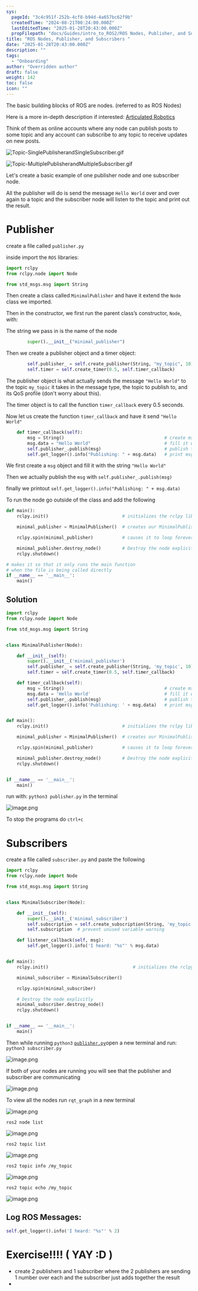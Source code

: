 ```yaml
---
sys:
  pageId: "3c4c951f-252b-4cf8-b94d-4a657bc62f9b"
  createdTime: "2024-08-21T00:24:00.000Z"
  lastEditedTime: "2025-01-28T20:43:00.000Z"
  propFilepath: "docs/Guides/intro_to_ROS2/ROS Nodes, Publisher, and Subscribers .md"
title: "ROS Nodes, Publisher, and Subscribers "
date: "2025-01-28T20:43:00.000Z"
description: ""
tags:
  - "Onboarding"
author: "Overridden author"
draft: false
weight: 142
toc: false
icon: ""
---
```


The basic building blocks of ROS are nodes. (referred to as ROS Nodes)

Here is a more in-depth description if interested: [Articulated Robotics](https://articulatedrobotics.xyz/tutorials/ready-for-ros/ros-overview#2-nodes)

Think of them as online accounts where any node can publish posts to some topic and any account can subscribe to any topic to receive updates on new posts.

![Topic-SinglePublisherandSingleSubscriber.gif](https://docs.ros.org/en/humble/_images/Topic-SinglePublisherandSingleSubscriber.gif)

![Topic-MultiplePublisherandMultipleSubscriber.gif](https://docs.ros.org/en/humble/_images/Topic-MultiplePublisherandMultipleSubscriber.gif)

Let's create a basic example of one publisher node and one subscriber node.

All the publisher will do is send the message `Hello World` over and over again to a topic and the subscriber node will listen to the topic and print out the result.

# Publisher

create a file called `publisher.py` 

inside import the `ROS` libraries:

```python
import rclpy
from rclpy.node import Node

from std_msgs.msg import String
```

Then create a class called `MinimalPublisher` and have it extend the `Node` class we imported.

Then in the constructor, we first run the parent class’s constructor, `Node`, with:

The string we pass in is the name of the node

```python
        super().__init__("minimal_publisher")
```

Then we create a publisher object and a timer object:

```python
        self.publisher_ = self.create_publisher(String, "my_topic", 10)
        self.timer = self.create_timer(0.5, self.timer_callback)
```

The publisher object is what actually sends the message `"Hello World"` to the topic `my_topic` it takes in the message type, the topic to publish to, and its QoS profile (don't worry about this).

The timer object is to call the function `timer_callback` every 0.5 seconds.

Now let us create the function `timer_callback` and have it send `"Hello World"`

```python
    def timer_callback(self):
        msg = String()                                      # create msg object
        msg.data = "Hello World"                            # fill it with data
        self.publisher_.publish(msg)                        # publish the message
        self.get_logger().info("Publishing: " + msg.data)   # print msg
```

We first create a `msg` object and fill it with the string `"Hello World"`

Then we actually publish the `msg` with `self.publisher_.publish(msg)`

finally we printout `self.get_logger().info("Publishing: " + msg.data)`

To run the node go outside of the class and add the following

```python
def main():
    rclpy.init()                            # initializes the rclpy library

    minimal_publisher = MinimalPublisher()  # creates our MinimalPublisher object

    rclpy.spin(minimal_publisher)           # causes it to loop forever

    minimal_publisher.destroy_node()        # Destroy the node explicitly
    rclpy.shutdown()

# makes it so that it only runs the main function
# when the file is being called directly
if __name__ == '__main__': 
    main()
```

## Solution

```python
import rclpy
from rclpy.node import Node

from std_msgs.msg import String


class MinimalPublisher(Node):

    def __init__(self):
        super().__init__('minimal_publisher')
        self.publisher_ = self.create_publisher(String, 'my_topic', 10)
        self.timer = self.create_timer(0.5, self.timer_callback)

    def timer_callback(self):
        msg = String()                                      # create msg object
        msg.data = 'Hello World'                            # fill it with data
        self.publisher_.publish(msg)                        # publish the message
        self.get_logger().info('Publishing: ' + msg.data)   # print msg


def main():
    rclpy.init()                            # initializes the rclpy library

    minimal_publisher = MinimalPublisher()  # creates our MinimalPublisher object

    rclpy.spin(minimal_publisher)           # causes it to loop forever

    minimal_publisher.destroy_node()        # Destroy the node explicitly
    rclpy.shutdown()


if __name__ == '__main__':
    main()
```

run with: `python3 publisher.py` in the terminal

![image.png](https://prod-files-secure.s3.us-west-2.amazonaws.com/d518164a-d88e-44d1-a4ee-3adb3bd8bce0/9214accb-ad5b-44f1-a31c-b3167c59138b/image.png?X-Amz-Algorithm=AWS4-HMAC-SHA256&X-Amz-Content-Sha256=UNSIGNED-PAYLOAD&X-Amz-Credential=ASIAZI2LB46624O6MKBQ%2F20250217%2Fus-west-2%2Fs3%2Faws4_request&X-Amz-Date=20250217T220717Z&X-Amz-Expires=3600&X-Amz-Security-Token=IQoJb3JpZ2luX2VjEFUaCXVzLXdlc3QtMiJIMEYCIQCe3igBtJtcCTLkjjoDXEUwksmIJmu0bdEeY58vulwtRQIhAKS%2Bd%2FMyT6AKJ42b2dDsC1siWDW7iSI6CopRGUG2UKxTKv8DCH4QABoMNjM3NDIzMTgzODA1Igyxhrwrlh1gAT9lxJkq3APLxJelvPI96BIgGc9TJljpa55BDvHDdNsfYLvzJYDIWV8uMKQMO4ovXc2sYkLRwSRyqIfFjmH1zXe6taPvPoJUt2ctsoA%2Bq%2BAyY9TU84xMnKHKK9c7leT3jEbjoVOTIYWNAAu%2FxsU%2FnjhC%2B2BzS%2BtArdEeWjTNVFUV5fO469BO%2BqjWl3tRQJ3BdvfW0wAKSIWoNTtfijBgRsQkGXmZqtyOP33%2F0THZO2%2FbHFZiF%2BHU%2B0f3uOabs2ZiZO1hbNXtUqixiqStWeLPtmZ0ZeTF6kpekoBKK%2B%2BkQWn8WGdaQM7BhzNUrIFKNvTFGnYo3cBynPvzCBlSXuktOMg3%2FyQQ7m7x9DEBdoc%2B3lVlckDTs6MX6GMyhqbKro9H1zhRlraa2iHFBg1PLC8VXdI7IFCgaMUL6D5OzpyrUg3WIxgPjeqLNxfO7fXvHob9LkucP4gILZ1mEiNRgOX4sWUANX9j2VkwIu9reyexAt6u6nNumwnCy6685r5WtVSyyulP81NWkEtXje40fNdcYUlusd4bPp9IaMO4so47wqXWjlqlpptBz2Q3K05eUg5E9rtUV5UBm%2BNKRaSoHSRKt9QoX%2FRG7ub%2BptkQDwQH7DAIg7qWYxxxvtpYMzoG5bz7Rj0awzDyy869BjqkARaMLtZfQ2lWxO2Vkjt0xTEoI57DtV3P4wSLqQdYTe3woFoa%2BK4KjwWRG%2FVIRMD3pFrQc8VN0i6ztPcc9ena0cyJcHFmiG5XJI3z5xonKl1ktrECq2zQBWktxVVPfIYkE4UBYjjjNUKbYVUt7QXYzY99j1NhuNFIwuUq9savgbwtCN5%2BmV1nn8uXOWf4%2FkIN2Hnd3J8O%2FLGuAAchcKn%2ByZh0CHt9&X-Amz-Signature=316b41c3809af4bb735f59fd6f7315c1f84b0833a39d541780321d718b8dcae5&X-Amz-SignedHeaders=host&x-id=GetObject)

To stop the programs do `ctrl+c`

# Subscribers

create a file called `subscriber.py` and paste the following

```python
import rclpy
from rclpy.node import Node

from std_msgs.msg import String


class MinimalSubscriber(Node):

    def __init__(self):
        super().__init__('minimal_subscriber')
        self.subscription = self.create_subscription(String, 'my_topic', self.listener_callback, 10)
        self.subscription  # prevent unused variable warning

    def listener_callback(self, msg):
        self.get_logger().info('I heard: "%s"' % msg.data)


def main():
    rclpy.init()                                # initializes the rclpy library

    minimal_subscriber = MinimalSubscriber()

    rclpy.spin(minimal_subscriber)

    # Destroy the node explicitly
    minimal_subscriber.destroy_node()
    rclpy.shutdown()


if __name__ == '__main__':
    main()
```

Then while running `python3` [`publisher.py`](http://publisher.py/)open a new terminal and run: `python3 subscriber.py` 

![image.png](https://prod-files-secure.s3.us-west-2.amazonaws.com/d518164a-d88e-44d1-a4ee-3adb3bd8bce0/611fccf2-c738-4dbd-94e9-98f209092866/image.png?X-Amz-Algorithm=AWS4-HMAC-SHA256&X-Amz-Content-Sha256=UNSIGNED-PAYLOAD&X-Amz-Credential=ASIAZI2LB46624O6MKBQ%2F20250217%2Fus-west-2%2Fs3%2Faws4_request&X-Amz-Date=20250217T220717Z&X-Amz-Expires=3600&X-Amz-Security-Token=IQoJb3JpZ2luX2VjEFUaCXVzLXdlc3QtMiJIMEYCIQCe3igBtJtcCTLkjjoDXEUwksmIJmu0bdEeY58vulwtRQIhAKS%2Bd%2FMyT6AKJ42b2dDsC1siWDW7iSI6CopRGUG2UKxTKv8DCH4QABoMNjM3NDIzMTgzODA1Igyxhrwrlh1gAT9lxJkq3APLxJelvPI96BIgGc9TJljpa55BDvHDdNsfYLvzJYDIWV8uMKQMO4ovXc2sYkLRwSRyqIfFjmH1zXe6taPvPoJUt2ctsoA%2Bq%2BAyY9TU84xMnKHKK9c7leT3jEbjoVOTIYWNAAu%2FxsU%2FnjhC%2B2BzS%2BtArdEeWjTNVFUV5fO469BO%2BqjWl3tRQJ3BdvfW0wAKSIWoNTtfijBgRsQkGXmZqtyOP33%2F0THZO2%2FbHFZiF%2BHU%2B0f3uOabs2ZiZO1hbNXtUqixiqStWeLPtmZ0ZeTF6kpekoBKK%2B%2BkQWn8WGdaQM7BhzNUrIFKNvTFGnYo3cBynPvzCBlSXuktOMg3%2FyQQ7m7x9DEBdoc%2B3lVlckDTs6MX6GMyhqbKro9H1zhRlraa2iHFBg1PLC8VXdI7IFCgaMUL6D5OzpyrUg3WIxgPjeqLNxfO7fXvHob9LkucP4gILZ1mEiNRgOX4sWUANX9j2VkwIu9reyexAt6u6nNumwnCy6685r5WtVSyyulP81NWkEtXje40fNdcYUlusd4bPp9IaMO4so47wqXWjlqlpptBz2Q3K05eUg5E9rtUV5UBm%2BNKRaSoHSRKt9QoX%2FRG7ub%2BptkQDwQH7DAIg7qWYxxxvtpYMzoG5bz7Rj0awzDyy869BjqkARaMLtZfQ2lWxO2Vkjt0xTEoI57DtV3P4wSLqQdYTe3woFoa%2BK4KjwWRG%2FVIRMD3pFrQc8VN0i6ztPcc9ena0cyJcHFmiG5XJI3z5xonKl1ktrECq2zQBWktxVVPfIYkE4UBYjjjNUKbYVUt7QXYzY99j1NhuNFIwuUq9savgbwtCN5%2BmV1nn8uXOWf4%2FkIN2Hnd3J8O%2FLGuAAchcKn%2ByZh0CHt9&X-Amz-Signature=e678b696d98e34aa41ab5913f80a29db94f3b7b5f81008fa49911e22415a857b&X-Amz-SignedHeaders=host&x-id=GetObject)

If both of your nodes are running you will see that the publisher and subscriber are communicating

![image.png](https://prod-files-secure.s3.us-west-2.amazonaws.com/d518164a-d88e-44d1-a4ee-3adb3bd8bce0/eea428b5-1cf0-43bb-a30b-81cbaf6c5c78/image.png?X-Amz-Algorithm=AWS4-HMAC-SHA256&X-Amz-Content-Sha256=UNSIGNED-PAYLOAD&X-Amz-Credential=ASIAZI2LB46624O6MKBQ%2F20250217%2Fus-west-2%2Fs3%2Faws4_request&X-Amz-Date=20250217T220717Z&X-Amz-Expires=3600&X-Amz-Security-Token=IQoJb3JpZ2luX2VjEFUaCXVzLXdlc3QtMiJIMEYCIQCe3igBtJtcCTLkjjoDXEUwksmIJmu0bdEeY58vulwtRQIhAKS%2Bd%2FMyT6AKJ42b2dDsC1siWDW7iSI6CopRGUG2UKxTKv8DCH4QABoMNjM3NDIzMTgzODA1Igyxhrwrlh1gAT9lxJkq3APLxJelvPI96BIgGc9TJljpa55BDvHDdNsfYLvzJYDIWV8uMKQMO4ovXc2sYkLRwSRyqIfFjmH1zXe6taPvPoJUt2ctsoA%2Bq%2BAyY9TU84xMnKHKK9c7leT3jEbjoVOTIYWNAAu%2FxsU%2FnjhC%2B2BzS%2BtArdEeWjTNVFUV5fO469BO%2BqjWl3tRQJ3BdvfW0wAKSIWoNTtfijBgRsQkGXmZqtyOP33%2F0THZO2%2FbHFZiF%2BHU%2B0f3uOabs2ZiZO1hbNXtUqixiqStWeLPtmZ0ZeTF6kpekoBKK%2B%2BkQWn8WGdaQM7BhzNUrIFKNvTFGnYo3cBynPvzCBlSXuktOMg3%2FyQQ7m7x9DEBdoc%2B3lVlckDTs6MX6GMyhqbKro9H1zhRlraa2iHFBg1PLC8VXdI7IFCgaMUL6D5OzpyrUg3WIxgPjeqLNxfO7fXvHob9LkucP4gILZ1mEiNRgOX4sWUANX9j2VkwIu9reyexAt6u6nNumwnCy6685r5WtVSyyulP81NWkEtXje40fNdcYUlusd4bPp9IaMO4so47wqXWjlqlpptBz2Q3K05eUg5E9rtUV5UBm%2BNKRaSoHSRKt9QoX%2FRG7ub%2BptkQDwQH7DAIg7qWYxxxvtpYMzoG5bz7Rj0awzDyy869BjqkARaMLtZfQ2lWxO2Vkjt0xTEoI57DtV3P4wSLqQdYTe3woFoa%2BK4KjwWRG%2FVIRMD3pFrQc8VN0i6ztPcc9ena0cyJcHFmiG5XJI3z5xonKl1ktrECq2zQBWktxVVPfIYkE4UBYjjjNUKbYVUt7QXYzY99j1NhuNFIwuUq9savgbwtCN5%2BmV1nn8uXOWf4%2FkIN2Hnd3J8O%2FLGuAAchcKn%2ByZh0CHt9&X-Amz-Signature=5a76a961acc70966ed1aca93cd08ca23eb0f1043bca88822a11f5aa8b1e75607&X-Amz-SignedHeaders=host&x-id=GetObject)

To view all the nodes run `rqt_graph` in a new terminal

![image.png](https://prod-files-secure.s3.us-west-2.amazonaws.com/d518164a-d88e-44d1-a4ee-3adb3bd8bce0/1d98e964-4318-4d62-b5c4-8c8f78368598/image.png?X-Amz-Algorithm=AWS4-HMAC-SHA256&X-Amz-Content-Sha256=UNSIGNED-PAYLOAD&X-Amz-Credential=ASIAZI2LB46624O6MKBQ%2F20250217%2Fus-west-2%2Fs3%2Faws4_request&X-Amz-Date=20250217T220717Z&X-Amz-Expires=3600&X-Amz-Security-Token=IQoJb3JpZ2luX2VjEFUaCXVzLXdlc3QtMiJIMEYCIQCe3igBtJtcCTLkjjoDXEUwksmIJmu0bdEeY58vulwtRQIhAKS%2Bd%2FMyT6AKJ42b2dDsC1siWDW7iSI6CopRGUG2UKxTKv8DCH4QABoMNjM3NDIzMTgzODA1Igyxhrwrlh1gAT9lxJkq3APLxJelvPI96BIgGc9TJljpa55BDvHDdNsfYLvzJYDIWV8uMKQMO4ovXc2sYkLRwSRyqIfFjmH1zXe6taPvPoJUt2ctsoA%2Bq%2BAyY9TU84xMnKHKK9c7leT3jEbjoVOTIYWNAAu%2FxsU%2FnjhC%2B2BzS%2BtArdEeWjTNVFUV5fO469BO%2BqjWl3tRQJ3BdvfW0wAKSIWoNTtfijBgRsQkGXmZqtyOP33%2F0THZO2%2FbHFZiF%2BHU%2B0f3uOabs2ZiZO1hbNXtUqixiqStWeLPtmZ0ZeTF6kpekoBKK%2B%2BkQWn8WGdaQM7BhzNUrIFKNvTFGnYo3cBynPvzCBlSXuktOMg3%2FyQQ7m7x9DEBdoc%2B3lVlckDTs6MX6GMyhqbKro9H1zhRlraa2iHFBg1PLC8VXdI7IFCgaMUL6D5OzpyrUg3WIxgPjeqLNxfO7fXvHob9LkucP4gILZ1mEiNRgOX4sWUANX9j2VkwIu9reyexAt6u6nNumwnCy6685r5WtVSyyulP81NWkEtXje40fNdcYUlusd4bPp9IaMO4so47wqXWjlqlpptBz2Q3K05eUg5E9rtUV5UBm%2BNKRaSoHSRKt9QoX%2FRG7ub%2BptkQDwQH7DAIg7qWYxxxvtpYMzoG5bz7Rj0awzDyy869BjqkARaMLtZfQ2lWxO2Vkjt0xTEoI57DtV3P4wSLqQdYTe3woFoa%2BK4KjwWRG%2FVIRMD3pFrQc8VN0i6ztPcc9ena0cyJcHFmiG5XJI3z5xonKl1ktrECq2zQBWktxVVPfIYkE4UBYjjjNUKbYVUt7QXYzY99j1NhuNFIwuUq9savgbwtCN5%2BmV1nn8uXOWf4%2FkIN2Hnd3J8O%2FLGuAAchcKn%2ByZh0CHt9&X-Amz-Signature=fc23639f04642a89c20e6c4271cb9dbceefb558cddc6abef31cde8a1700f6ecb&X-Amz-SignedHeaders=host&x-id=GetObject)

`ros2 node list`

![image.png](https://prod-files-secure.s3.us-west-2.amazonaws.com/d518164a-d88e-44d1-a4ee-3adb3bd8bce0/680ac8cf-e6d9-4164-9ece-5b9a6fccffee/image.png?X-Amz-Algorithm=AWS4-HMAC-SHA256&X-Amz-Content-Sha256=UNSIGNED-PAYLOAD&X-Amz-Credential=ASIAZI2LB46624O6MKBQ%2F20250217%2Fus-west-2%2Fs3%2Faws4_request&X-Amz-Date=20250217T220717Z&X-Amz-Expires=3600&X-Amz-Security-Token=IQoJb3JpZ2luX2VjEFUaCXVzLXdlc3QtMiJIMEYCIQCe3igBtJtcCTLkjjoDXEUwksmIJmu0bdEeY58vulwtRQIhAKS%2Bd%2FMyT6AKJ42b2dDsC1siWDW7iSI6CopRGUG2UKxTKv8DCH4QABoMNjM3NDIzMTgzODA1Igyxhrwrlh1gAT9lxJkq3APLxJelvPI96BIgGc9TJljpa55BDvHDdNsfYLvzJYDIWV8uMKQMO4ovXc2sYkLRwSRyqIfFjmH1zXe6taPvPoJUt2ctsoA%2Bq%2BAyY9TU84xMnKHKK9c7leT3jEbjoVOTIYWNAAu%2FxsU%2FnjhC%2B2BzS%2BtArdEeWjTNVFUV5fO469BO%2BqjWl3tRQJ3BdvfW0wAKSIWoNTtfijBgRsQkGXmZqtyOP33%2F0THZO2%2FbHFZiF%2BHU%2B0f3uOabs2ZiZO1hbNXtUqixiqStWeLPtmZ0ZeTF6kpekoBKK%2B%2BkQWn8WGdaQM7BhzNUrIFKNvTFGnYo3cBynPvzCBlSXuktOMg3%2FyQQ7m7x9DEBdoc%2B3lVlckDTs6MX6GMyhqbKro9H1zhRlraa2iHFBg1PLC8VXdI7IFCgaMUL6D5OzpyrUg3WIxgPjeqLNxfO7fXvHob9LkucP4gILZ1mEiNRgOX4sWUANX9j2VkwIu9reyexAt6u6nNumwnCy6685r5WtVSyyulP81NWkEtXje40fNdcYUlusd4bPp9IaMO4so47wqXWjlqlpptBz2Q3K05eUg5E9rtUV5UBm%2BNKRaSoHSRKt9QoX%2FRG7ub%2BptkQDwQH7DAIg7qWYxxxvtpYMzoG5bz7Rj0awzDyy869BjqkARaMLtZfQ2lWxO2Vkjt0xTEoI57DtV3P4wSLqQdYTe3woFoa%2BK4KjwWRG%2FVIRMD3pFrQc8VN0i6ztPcc9ena0cyJcHFmiG5XJI3z5xonKl1ktrECq2zQBWktxVVPfIYkE4UBYjjjNUKbYVUt7QXYzY99j1NhuNFIwuUq9savgbwtCN5%2BmV1nn8uXOWf4%2FkIN2Hnd3J8O%2FLGuAAchcKn%2ByZh0CHt9&X-Amz-Signature=099618f35ec067b4c393cc6beea985aa585c6fd8390ba6a0e9f2205232863799&X-Amz-SignedHeaders=host&x-id=GetObject)

`ros2 topic list`

![image.png](https://prod-files-secure.s3.us-west-2.amazonaws.com/d518164a-d88e-44d1-a4ee-3adb3bd8bce0/eee2ebe1-27ef-4a4a-96fb-2ca54126fb29/image.png?X-Amz-Algorithm=AWS4-HMAC-SHA256&X-Amz-Content-Sha256=UNSIGNED-PAYLOAD&X-Amz-Credential=ASIAZI2LB46624O6MKBQ%2F20250217%2Fus-west-2%2Fs3%2Faws4_request&X-Amz-Date=20250217T220717Z&X-Amz-Expires=3600&X-Amz-Security-Token=IQoJb3JpZ2luX2VjEFUaCXVzLXdlc3QtMiJIMEYCIQCe3igBtJtcCTLkjjoDXEUwksmIJmu0bdEeY58vulwtRQIhAKS%2Bd%2FMyT6AKJ42b2dDsC1siWDW7iSI6CopRGUG2UKxTKv8DCH4QABoMNjM3NDIzMTgzODA1Igyxhrwrlh1gAT9lxJkq3APLxJelvPI96BIgGc9TJljpa55BDvHDdNsfYLvzJYDIWV8uMKQMO4ovXc2sYkLRwSRyqIfFjmH1zXe6taPvPoJUt2ctsoA%2Bq%2BAyY9TU84xMnKHKK9c7leT3jEbjoVOTIYWNAAu%2FxsU%2FnjhC%2B2BzS%2BtArdEeWjTNVFUV5fO469BO%2BqjWl3tRQJ3BdvfW0wAKSIWoNTtfijBgRsQkGXmZqtyOP33%2F0THZO2%2FbHFZiF%2BHU%2B0f3uOabs2ZiZO1hbNXtUqixiqStWeLPtmZ0ZeTF6kpekoBKK%2B%2BkQWn8WGdaQM7BhzNUrIFKNvTFGnYo3cBynPvzCBlSXuktOMg3%2FyQQ7m7x9DEBdoc%2B3lVlckDTs6MX6GMyhqbKro9H1zhRlraa2iHFBg1PLC8VXdI7IFCgaMUL6D5OzpyrUg3WIxgPjeqLNxfO7fXvHob9LkucP4gILZ1mEiNRgOX4sWUANX9j2VkwIu9reyexAt6u6nNumwnCy6685r5WtVSyyulP81NWkEtXje40fNdcYUlusd4bPp9IaMO4so47wqXWjlqlpptBz2Q3K05eUg5E9rtUV5UBm%2BNKRaSoHSRKt9QoX%2FRG7ub%2BptkQDwQH7DAIg7qWYxxxvtpYMzoG5bz7Rj0awzDyy869BjqkARaMLtZfQ2lWxO2Vkjt0xTEoI57DtV3P4wSLqQdYTe3woFoa%2BK4KjwWRG%2FVIRMD3pFrQc8VN0i6ztPcc9ena0cyJcHFmiG5XJI3z5xonKl1ktrECq2zQBWktxVVPfIYkE4UBYjjjNUKbYVUt7QXYzY99j1NhuNFIwuUq9savgbwtCN5%2BmV1nn8uXOWf4%2FkIN2Hnd3J8O%2FLGuAAchcKn%2ByZh0CHt9&X-Amz-Signature=b087058800f246e01d6eeacb78c9c2fa427a05bb491550317ce9d109e8b0ca4e&X-Amz-SignedHeaders=host&x-id=GetObject)

`ros2 topic info /my_topic`

![image.png](https://prod-files-secure.s3.us-west-2.amazonaws.com/d518164a-d88e-44d1-a4ee-3adb3bd8bce0/6288ef12-cb9e-406f-b9eb-65feed3a9011/image.png?X-Amz-Algorithm=AWS4-HMAC-SHA256&X-Amz-Content-Sha256=UNSIGNED-PAYLOAD&X-Amz-Credential=ASIAZI2LB46624O6MKBQ%2F20250217%2Fus-west-2%2Fs3%2Faws4_request&X-Amz-Date=20250217T220717Z&X-Amz-Expires=3600&X-Amz-Security-Token=IQoJb3JpZ2luX2VjEFUaCXVzLXdlc3QtMiJIMEYCIQCe3igBtJtcCTLkjjoDXEUwksmIJmu0bdEeY58vulwtRQIhAKS%2Bd%2FMyT6AKJ42b2dDsC1siWDW7iSI6CopRGUG2UKxTKv8DCH4QABoMNjM3NDIzMTgzODA1Igyxhrwrlh1gAT9lxJkq3APLxJelvPI96BIgGc9TJljpa55BDvHDdNsfYLvzJYDIWV8uMKQMO4ovXc2sYkLRwSRyqIfFjmH1zXe6taPvPoJUt2ctsoA%2Bq%2BAyY9TU84xMnKHKK9c7leT3jEbjoVOTIYWNAAu%2FxsU%2FnjhC%2B2BzS%2BtArdEeWjTNVFUV5fO469BO%2BqjWl3tRQJ3BdvfW0wAKSIWoNTtfijBgRsQkGXmZqtyOP33%2F0THZO2%2FbHFZiF%2BHU%2B0f3uOabs2ZiZO1hbNXtUqixiqStWeLPtmZ0ZeTF6kpekoBKK%2B%2BkQWn8WGdaQM7BhzNUrIFKNvTFGnYo3cBynPvzCBlSXuktOMg3%2FyQQ7m7x9DEBdoc%2B3lVlckDTs6MX6GMyhqbKro9H1zhRlraa2iHFBg1PLC8VXdI7IFCgaMUL6D5OzpyrUg3WIxgPjeqLNxfO7fXvHob9LkucP4gILZ1mEiNRgOX4sWUANX9j2VkwIu9reyexAt6u6nNumwnCy6685r5WtVSyyulP81NWkEtXje40fNdcYUlusd4bPp9IaMO4so47wqXWjlqlpptBz2Q3K05eUg5E9rtUV5UBm%2BNKRaSoHSRKt9QoX%2FRG7ub%2BptkQDwQH7DAIg7qWYxxxvtpYMzoG5bz7Rj0awzDyy869BjqkARaMLtZfQ2lWxO2Vkjt0xTEoI57DtV3P4wSLqQdYTe3woFoa%2BK4KjwWRG%2FVIRMD3pFrQc8VN0i6ztPcc9ena0cyJcHFmiG5XJI3z5xonKl1ktrECq2zQBWktxVVPfIYkE4UBYjjjNUKbYVUt7QXYzY99j1NhuNFIwuUq9savgbwtCN5%2BmV1nn8uXOWf4%2FkIN2Hnd3J8O%2FLGuAAchcKn%2ByZh0CHt9&X-Amz-Signature=cf0d1f9ab07bea0e06cc78202de4d1326242ad2cb0739070aff4efab207b3951&X-Amz-SignedHeaders=host&x-id=GetObject)

`ros2 topic echo /my_topic`

![image.png](https://prod-files-secure.s3.us-west-2.amazonaws.com/d518164a-d88e-44d1-a4ee-3adb3bd8bce0/0a6fcb4d-422d-4a6c-a803-749ef4adf2c6/image.png?X-Amz-Algorithm=AWS4-HMAC-SHA256&X-Amz-Content-Sha256=UNSIGNED-PAYLOAD&X-Amz-Credential=ASIAZI2LB46624O6MKBQ%2F20250217%2Fus-west-2%2Fs3%2Faws4_request&X-Amz-Date=20250217T220717Z&X-Amz-Expires=3600&X-Amz-Security-Token=IQoJb3JpZ2luX2VjEFUaCXVzLXdlc3QtMiJIMEYCIQCe3igBtJtcCTLkjjoDXEUwksmIJmu0bdEeY58vulwtRQIhAKS%2Bd%2FMyT6AKJ42b2dDsC1siWDW7iSI6CopRGUG2UKxTKv8DCH4QABoMNjM3NDIzMTgzODA1Igyxhrwrlh1gAT9lxJkq3APLxJelvPI96BIgGc9TJljpa55BDvHDdNsfYLvzJYDIWV8uMKQMO4ovXc2sYkLRwSRyqIfFjmH1zXe6taPvPoJUt2ctsoA%2Bq%2BAyY9TU84xMnKHKK9c7leT3jEbjoVOTIYWNAAu%2FxsU%2FnjhC%2B2BzS%2BtArdEeWjTNVFUV5fO469BO%2BqjWl3tRQJ3BdvfW0wAKSIWoNTtfijBgRsQkGXmZqtyOP33%2F0THZO2%2FbHFZiF%2BHU%2B0f3uOabs2ZiZO1hbNXtUqixiqStWeLPtmZ0ZeTF6kpekoBKK%2B%2BkQWn8WGdaQM7BhzNUrIFKNvTFGnYo3cBynPvzCBlSXuktOMg3%2FyQQ7m7x9DEBdoc%2B3lVlckDTs6MX6GMyhqbKro9H1zhRlraa2iHFBg1PLC8VXdI7IFCgaMUL6D5OzpyrUg3WIxgPjeqLNxfO7fXvHob9LkucP4gILZ1mEiNRgOX4sWUANX9j2VkwIu9reyexAt6u6nNumwnCy6685r5WtVSyyulP81NWkEtXje40fNdcYUlusd4bPp9IaMO4so47wqXWjlqlpptBz2Q3K05eUg5E9rtUV5UBm%2BNKRaSoHSRKt9QoX%2FRG7ub%2BptkQDwQH7DAIg7qWYxxxvtpYMzoG5bz7Rj0awzDyy869BjqkARaMLtZfQ2lWxO2Vkjt0xTEoI57DtV3P4wSLqQdYTe3woFoa%2BK4KjwWRG%2FVIRMD3pFrQc8VN0i6ztPcc9ena0cyJcHFmiG5XJI3z5xonKl1ktrECq2zQBWktxVVPfIYkE4UBYjjjNUKbYVUt7QXYzY99j1NhuNFIwuUq9savgbwtCN5%2BmV1nn8uXOWf4%2FkIN2Hnd3J8O%2FLGuAAchcKn%2ByZh0CHt9&X-Amz-Signature=f9289110187b688ea07a3fb0593a1ae839c946231fc5d5625a7156b03106d509&X-Amz-SignedHeaders=host&x-id=GetObject)

## Log ROS Messages:

```python
self.get_logger().info('I heard: "%s"' % 2)
```

# Exercise!!!! ( YAY :D )

- create 2 publishers and 1 subscriber where the 2 publishers are sending 1 number over each and the subscriber just adds together the result
- 
